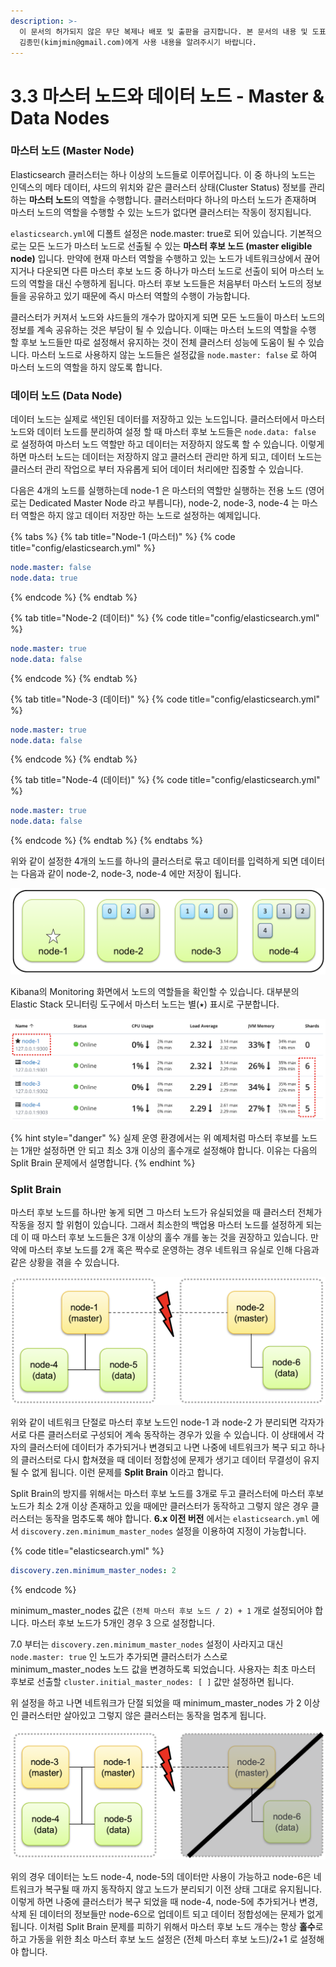 ```yaml
---
description: >-
  이 문서의 허가되지 않은 무단 복제나 배포 및 출판을 금지합니다. 본 문서의 내용 및 도표 등을 인용하고자 하는 경우 출처를 명시하고
  김종민(kimjmin@gmail.com)에게 사용 내용을 알려주시기 바랍니다.
---
```


# 3.3 마스터 노드와 데이터 노드 - Master & Data Nodes

### 마스터 노드 \(Master Node\)

  Elasticsearch 클러스터는 하나 이상의 노드들로 이루어집니다. 이 중 하나의 노드는 인덱스의 메타 데이터, 샤드의 위치와 같은 클러스터 상태\(Cluster Status\) 정보를 관리하는 **마스터 노드**의 역할을 수행합니다. 클러스터마다 하나의 마스터 노드가 존재하며 마스터 노드의 역할을 수행할 수 있는 노드가 없다면 클러스터는 작동이 정지됩니다.

  `elasticsearch.yml`에 디폴트 설정은 node.master: true로 되어 있습니다. 기본적으로는 모든 노드가 마스터 노드로 선출될 수 있는 **마스터 후보 노드 \(master eligible node\)** 입니다. 만약에 현재 마스터 역할을 수행하고 있는 노드가 네트워크상에서 끊어지거나 다운되면 다른 마스터 후보 노드 중 하나가 마스터 노드로 선출이 되어 마스터 노드의 역할을 대신 수행하게 됩니다. 마스터 후보 노드들은 처음부터 마스터 노드의 정보들을 공유하고 있기 때문에 즉시 마스터 역할의 수행이 가능합니다.

  클러스터가 커져서 노드와 샤드들의 개수가 많아지게 되면 모든 노드들이 마스터 노드의 정보를 계속 공유하는 것은 부담이 될 수 있습니다. 이때는 마스터 노드의 역할을 수행 할 후보 노드들만 따로 설정해서 유지하는 것이 전체 클러스터 성능에 도움이 될 수 있습니다. 마스터 노드로 사용하지 않는 노드들은 설정값을 `node.master: false` 로 하여 마스터 노드의 역할을 하지 않도록 합니다.

### 데이터 노드 \(Data Node\)

  데이터 노드는 실제로 색인된 데이터를 저장하고 있는 노드입니다. 클러스터에서 마스터 노드와 데이터 노드를 분리하여 설정 할 때 마스터 후보 노드들은 `node.data: false` 로 설정하여 마스터 노드 역할만 하고 데이터는 저장하지 않도록 할 수 있습니다. 이렇게 하면 마스터 노드는 데이터는 저장하지 않고 클러스터 관리만 하게 되고, 데이터 노드는 클러스터 관리 작업으로 부터 자유롭게 되어 데이터 처리에만 집중할 수 있습니다.

  다음은 4개의 노드를 실행하는데 node-1 은 마스터의 역할만 실행하는 전용 노드 \(영어로는 Dedicated Master Node 라고 부릅니다\), node-2, node-3, node-4 는 마스터 역할은 하지 않고 데이터 저장만 하는 노드로 설정하는 예제입니다.

{% tabs %}
{% tab title="Node-1 \(마스터\)" %}
{% code title="config/elasticsearch.yml" %}
```yaml
node.master: false
node.data: true
```
{% endcode %}
{% endtab %}

{% tab title="Node-2 \(데이터\)" %}
{% code title="config/elasticsearch.yml" %}
```yaml
node.master: true
node.data: false
```
{% endcode %}
{% endtab %}

{% tab title="Node-3 \(데이터\)" %}
{% code title="config/elasticsearch.yml" %}
```yaml
node.master: true
node.data: false
```
{% endcode %}
{% endtab %}

{% tab title="Node-4 \(데이터\)" %}
{% code title="config/elasticsearch.yml" %}
```yaml
node.master: true
node.data: false
```
{% endcode %}
{% endtab %}
{% endtabs %}

  위와 같이 설정한 4개의 노드를 하나의 클러스터로 묶고 데이터를 입력하게 되면 데이터는 다음과 같이 node-2, node-3, node-4 에만 저장이 됩니다.

![&#xB9C8;&#xC2A4;&#xD130; &#xC804;&#xC6A9; &#xB178;&#xB4DC;&#xC640; &#xB370;&#xC774;&#xD130; &#xB178;&#xB4DC; &#xAD6C;&#xBD84;](../.gitbook/assets/image%20%2811%29.png)

  Kibana의 Monitoring 화면에서 노드의 역할들을 확인할 수 있습니다. 대부분의 Elastic Stack 모니터링 도구에서 마스터 노드는 별\(⭑\) 표시로 구분합니다.

![Kibana &#xBAA8;&#xB2C8;&#xD130;&#xB9C1; &#xD654;&#xBA74;&#xC5D0;&#xC11C; &#xB9C8;&#xC2A4;&#xD130; &#xB178;&#xB4DC;&#xC640; &#xB370;&#xC774;&#xD130; &#xB178;&#xB4DC; &#xD655;&#xC778;](../.gitbook/assets/image%20%2829%29.png)

{% hint style="danger" %}
실제 운영 환경에서는 위 예제처럼 마스터 후보를 노드는 1개만 설정하면 안 되고 최소 3개 이상의 홀수개로 설정해야 합니다. 이유는 다음의 Split Brain 문제에서 설명합니다.
{% endhint %}

### Split Brain

  마스터 후보 노드를 하나만 놓게 되면 그 마스터 노드가 유실되었을 때 클러스터 전체가 작동을 정지 할 위험이 있습니다. 그래서 최소한의 백업용 마스터 노드를 설정하게 되는데 이 때 마스터 후보 노드들은 3개 이상의 홀수 개를 놓는 것을 권장하고 있습니다. 만약에 마스터 후보 노드를 2개 혹은 짝수로 운영하는 경우 네트워크 유실로 인해 다음과 같은 상황을 겪을 수 있습니다.

![&#xB124;&#xD2B8;&#xC6CC;&#xD06C; &#xB2E8;&#xC808;&#xB85C; &#xC778;&#xD55C; &#xD074;&#xB7EC;&#xC2A4;&#xD130; &#xBD84;&#xB9AC;](../.gitbook/assets/image%20%2816%29.png)

  위와 같이 네트워크 단절로 마스터 후보 노드인 node-1 과 node-2 가 분리되면 각자가 서로 다른 클러스터로 구성되어 계속 동작하는 경우가 있을 수 있습니다. 이 상태에서 각자의 클러스터에 데이터가 추가되거나 변경되고 나면 나중에 네트워크가 복구 되고 하나의 클러스터로 다시 합쳐졌을 때 데이터 정합성에 문제가 생기고 데이터 무결성이 유지될 수 없게 됩니다. 이런 문제를 **Split Brain** 이라고 합니다.

  Split Brain의 방지를 위해서는 마스터 후보 노드를 3개로 두고 클러스터에 마스터 후보 노드가 최소 2개 이상 존재하고 있을 때에만 클러스터가 동작하고 그렇지 않은 경우 클러스터는 동작을 멈추도록 해야 합니다. **6.x 이전 버전** 에서는 `elasticsearch.yml` 에서 `discovery.zen.minimum_master_nodes` 설정을 이용하여 지정이 가능합니다.

{% code title="elasticsearch.yml" %}
```yaml
discovery.zen.minimum_master_nodes: 2
```
{% endcode %}

  minimum\_master\_nodes 값은 `(전체 마스터 후보 노드 / 2) + 1` 개로 설정되어야 합니다. 마스터 후보 노드가 5개인 경우 3 으로 설정합니다.

  7.0 부터는 `discovery.zen.minimum_master_nodes` 설정이 사라지고 대신 `node.master: true` 인 노드가 추가되면 클러스터가 스스로 minimum\_master\_nodes 노드 값을 변경하도록 되었습니다. 사용자는 최초 마스터 후보로 선출할 `cluster.initial_master_nodes: [ ]` 값만 설정하면 됩니다.

  위 설정을 하고 나면 네트워크가 단절 되었을 때 minimum\_master\_nodes 가 2 이상인 클러스터만 살아있고 그렇지 않은 클러스터는 동작을 멈추게 됩니다.

![&#xD074;&#xB7EC;&#xC2A4;&#xD130; &#xBD84;&#xB9AC; &#xC2DC; &#xB9C8;&#xC2A4;&#xD130; &#xB178;&#xB4DC;&#xAC00; &#xC808;&#xBC18; &#xC774;&#xC0C1;&#xC778; &#xD074;&#xB7EC;&#xC2A4;&#xD130;&#xB9CC; &#xC0DD;&#xC874;](../.gitbook/assets/image%20%285%29.png)

  위의 경우 데이터는 노드 node-4, node-5의 데이터만 사용이 가능하고 node-6은 네트워크가 복구될 때 까지 동작하지 않고 노드가 분리되기 이전 상태 그대로 유지됩니다. 이렇게 하면 나중에 클러스터가 복구 되었을 때 node-4, node-5에 추가되거나 변경, 삭제 된 데이터의 정보들만 node-6으로 업데이트 되고 데이터 정합성에는 문제가 없게 됩니다. 이처럼 Split Brain 문제를 피하기 위해서 마스터 후보 노드 개수는 항상 **홀수**로 하고 가동을 위한 최소 마스터 후보 노드 설정은 \(전체 마스터 후보 노드\)/2+1 로 설정해야 합니다.

